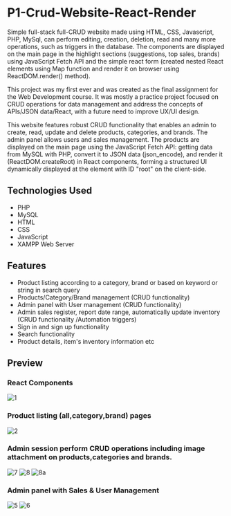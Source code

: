 # P1-Crud-Website-React-Render
Simple full-stack full-CRUD website made using HTML, CSS, Javascript, PHP, MySql, can perform editing, creation, deletion, read and many more operations, such as triggers in the database. The components are displayed on the main page in the highlight sections (suggestions, top sales, brands) using JavaScript Fetch API and the simple react form (created nested React elements using  Map function and render it on browser using ReactDOM.render() method).

This project was my first ever and was created as the final assignment for the Web Development course. It was mostly a practice project focused on CRUD operations for data management and address the concepts of APIs/JSON data/React, with a future need to improve UX/UI design. 

This website features robust CRUD functionality that enables an admin to create, read, update and delete products, categories, and brands. The admin panel allows users and sales management. The products are displayed on the main page using the JavaScript Fetch API: getting data from MySQL with PHP, convert it to JSON data (json_encode), and render it (ReactDOM.createRoot) in React components, forming a structured UI dynamically displayed at the element with ID "root" on the client-side.

## Technologies Used

- PHP
- MySQL
- HTML
- CSS
- JavaScript
- XAMPP Web Server

## Features

- Product listing according to a category, brand or based on keyword or string in search query
- Products/Category/Brand management (CRUD functionality)
- Admin panel with User management  (CRUD functionality)
- Admin sales register, report date range, automatically update inventory (CRUD functionality /Automation triggers)
- Sign in and sign up functionality
- Search functionality
- Product details, item's inventory information etc

## Preview
### React Components

![1](https://github.com/user-attachments/assets/e729639e-af9e-47dc-91cc-6ebc224daa1b)

### Product listing (all,category,brand) pages
![2](https://github.com/user-attachments/assets/377bbdc8-8000-4dee-bda1-ad169684ead4)

### Admin session perform CRUD operations including image attachment on products,categories and brands. 
![7](https://github.com/user-attachments/assets/b37b7308-679b-4df6-b414-a92c08e45469)
![8](https://github.com/user-attachments/assets/98c7219d-538a-44f0-9796-bf533be959bb)
![8a](https://github.com/user-attachments/assets/ee66c953-0c84-4bd0-9fa0-ee2159297c11)



### Admin panel with Sales & User Management

![5](https://github.com/user-attachments/assets/7e3df877-c29e-41ad-90e4-543c91cb2a72)
![6](https://github.com/user-attachments/assets/44123355-8a8e-439b-bea8-2e701a8f6fdf)


